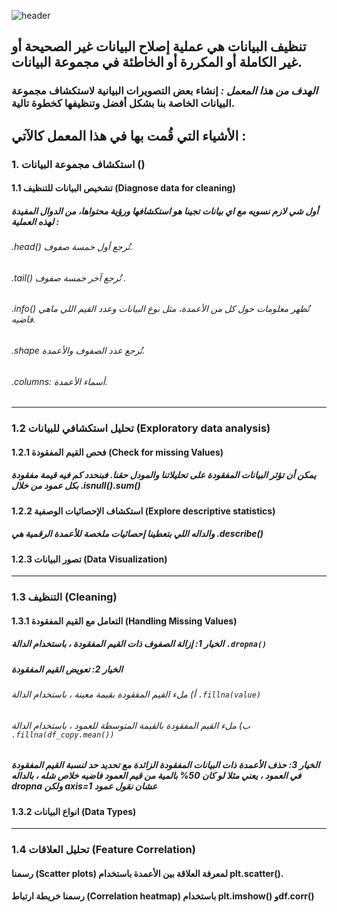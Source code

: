  ![header](https://capsule-render.vercel.app/api?type=waving&color=F4DDDD&height=300&section=header&text=Data%Cleaning&descAlignY=51&descAlign=62)

##  تنظيف البيانات هي عملية إصلاح البيانات غير الصحيحة أو غير الكاملة أو المكررة أو الخاطئة في مجموعة البيانات.
### *الهدف من هذا المعمل :* إنشاء بعض التصويرات البيانية لاستكشاف مجموعة البيانات الخاصة بنا بشكل أفضل وتنظيفها كخطوة تالية.

## الأشياء التي قُمت بها في هذا المعمل كالآتي :
### 1. استكشاف مجموعة البيانات ()
####   1.1 تشخيص البيانات للتنظيف (Diagnose data for cleaning)
#####    أول شي لازم نسويه مع اي بيانات تجينا هو استكشافها ورؤية محتواها، من الدوال المفيدة لهذه العملية :

######    .head() تُرجع أول خمسة صفوف.
######    .tail() تُرجع آخر خمسة صفوف .
######    .info() تُظهر معلومات حول كل من الأعمدة، مثل نوع البيانات وعدد القيم اللي ماهي فاضيه.
######    .shape تُرجع عدد الصفوف والأعمدة.
######    .columns: أسماء الأعمدة. 
<hr>

###   1.2 تحليل استكشافي للبيانات (Exploratory data analysis)
####    1.2.1 فحص القيم المفقودة (Check for missing Values)
#####      يمكن أن تؤثر البيانات المفقودة على تحليلاتنا والمودل حقنا. فبنحدد كم فيه قيمة مفقودة بكل عمود من خلال .isnull().sum()
####    1.2.2 استكشاف الإحصائيات الوصفية (Explore descriptive statistics)
#####      والداله اللي بتعطينا إحصائيات ملخصة للأعمدة الرقمية هي .describe()
####    1.2.3 تصور البيانات (Data Visualization)
<hr>

###   1.3 التنظيف (Cleaning)
####    1.3.1 التعامل مع القيم المفقودة (Handling Missing Values)
#####      الخيار 1: إزالة الصفوف ذات القيم المفقودة ، باستخدام الدالة `.dropna()`
#####      الخيار 2: تعويض القيم المفقودة
######        أ) ملء القيم المفقودة بقيمة معينة ، باستخدام الدالة `.fillna(value)`
######        ب) ملء القيم المفقودة بالقيمة المتوسطة للعمود ، باستخدام الدالة `.fillna(df_copy.mean())`
#####      الخيار 3: حذف الأعمدة ذات البيانات المفقودة الزائدة مع تحديد حد لنسبة القيم المفقودة في العمود ، يعني مثلا لو كان 50% بالمية من قيم العمود فاضيه خلاص شله ، بالداله dropna ولكن axis=1 عشان نقول عمود
####     1.3.2 انواع البيانات (Data Types)
<hr>

###   1.4 تحليل العلاقات (Feature Correlation)
####    رسمنا (Scatter plots) لمعرفة العلاقة بين الأعمدة باستخدام plt.scatter().
####    رسمنا خريطة ارتباط (Correlation heatmap) باستخدام plt.imshow() وdf.corr()
